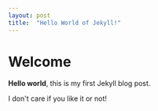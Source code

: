 ```yaml
---
layout: post
title:  "Hello World of Jekyll!"
---
```


# Welcome

**Hello world**, this is my first Jekyll blog post.

I don't care if you like it or not!